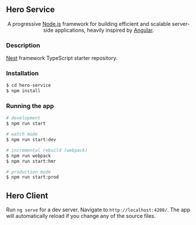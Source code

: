 ## Hero Service

  <p align="center">A progressive <a href="http://nodejs.org" target="blank">Node.js</a> framework for building efficient and scalable server-side applications, heavily inspired by <a href="https://angular.io" target="blank">Angular</a>.</p>
    <p align="center">

### Description

[Nest](https://github.com/nestjs/nest) framework TypeScript starter repository.

### Installation

```bash
$ cd hero-service
$ npm install
```

### Running the app

```bash
# development
$ npm run start

# watch mode
$ npm run start:dev

# incremental rebuild (webpack)
$ npm run webpack
$ npm run start:hmr

# production mode
$ npm run start:prod
```

## Hero Client

Run `ng serve` for a dev server. Navigate to `http://localhost:4200/`. The app will automatically reload if you change any of the source files.